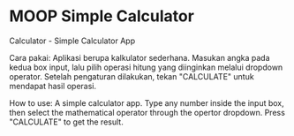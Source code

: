 # MOOP Simple Calculator
Calculator - Simple Calculator App

Cara pakai:
Aplikasi berupa kalkulator sederhana.
Masukan angka pada kedua box input, lalu pilih operasi hitung yang diinginkan melalui dropdown operator.
Setelah pengaturan dilakukan, tekan "CALCULATE" untuk mendapat hasil operasi.

How to use:
A simple calculator app.
Type any number inside the input box, then select the mathematical operator through the opertor dropdown.
Press "CALCULATE" to get the result.
